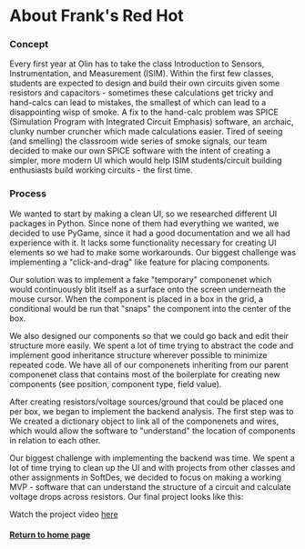 # About Frank's Red Hot

### Concept

Every first year at Olin has to take the class Introduction to Sensors, Instrumentation, and Measurement (ISIM). Within the first few classes, students are expected to design and build their own circuits given some resistors and capacitors - sometimes these calculations get tricky and hand-calcs can lead to mistakes, the smallest of which can lead to a disappointing wisp of smoke. A fix to the hand-calc problem was SPICE (Simulation Program with Integrated Circuit Emphasis) software, an archaic, clunky number cruncher which made calculations easier. Tired of seeing (and smelling) the classroom wide series of smoke signals, our team decided to make our own SPICE software with the intent of creating a simpler, more modern UI which would help ISIM students/circuit building enthusiasts build working circuits - the first time. 

### Process

We wanted to start by making a clean UI, so we researched different UI packages in Python. Since
none of them had everything we wanted, we decided to use PyGame, since it had a good documentation
and we all had experience with it. It lacks some functionality necessary for creating UI elements so we had to make some workarounds. Our biggest challenge was implementing a "click-and-drag" like feature for placing components. 

Our solution was to implement a fake "temporary" componenet which would continuously blit itself as a surface onto the screen underneath the mouse cursor. When the component is placed in a box in the grid, a conditional would be run that "snaps" the component into the center of the box. 

We also designed our components so that we could go back and edit their structure more easily. We spent a lot of time trying to abstract the code and implement good inheritance structure wherever possible to minimize repeated code. We have all of our componenets inheriting from our parent componenet class that contains most of the boilerplate for creating new components (see position, component type, field value). 

After creating resistors/voltage sources/ground that could be placed one per box, we began to implement the backend analysis. The first step was to We created a dictionary object to link all of the componenets and wires, which would allow the software to "understand" the location of components in relation to each other.

Our biggest challenge with implementing the backend was time. We spent a lot of time trying to clean up the UI and with projects from other classes and other assignments in SoftDes, we decided to focus on making a working MVP - software that can understand the structure of a circuit and calculate voltage drops across resistors. Our final project looks like this:

Watch the project video [here](https://www.youtube.com/watch?v=kwTweYTBiVw&feature=youtu.be)


#### [Return to home page](index.md)
